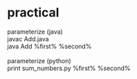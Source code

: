 # practical

parameterize (java) </br>
javac Add.java </br>
java Add %first% %second% </br>
</br>
parameterize (python) </br>
print sum_numbers.py %first% %second% </br>
